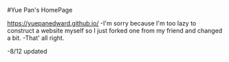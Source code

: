 #Yue Pan's HomePage

https://yuepanedward.github.io/
-I'm sorry because I'm too lazy to construct a website myself so I just forked one from my friend and changed a bit.
-That' all right.

-8/12 updated

